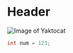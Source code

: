 # Header
![Image of Yaktocat](https://octodex.github.com/images/yaktocat.png)

``` c++
int num = 123;
```
